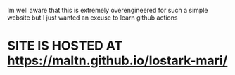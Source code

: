 Im well aware that this is extremely overengineered for such a simple website but I just wanted an excuse to learn github actions

# SITE IS HOSTED AT https://maltn.github.io/lostark-mari/
